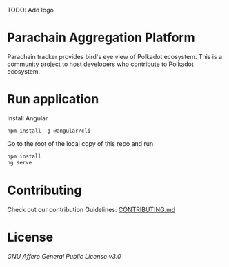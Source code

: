 TODO: Add logo

# Parachain Aggregation Platform

Parachain tracker provides bird's eye view of Polkadot ecosystem. This is a community project to host developers who contribute to Polkadot ecosystem.


# Run application

Install Angular 
```
npm install -g @angular/cli
```

Go to the root of the local copy of this repo and run
```bash
npm install
ng serve
```

# Contributing

Check out our contribution Guidelines: [CONTRIBUTING.md](./CONTRIBUTING.md)

# License

*GNU Affero General Public License v3.0*
